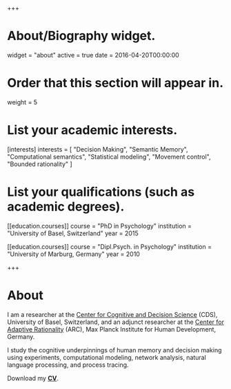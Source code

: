 +++
# About/Biography widget.
widget = "about"
active = true
date = 2016-04-20T00:00:00

# Order that this section will appear in.
weight = 5

# List your academic interests.
[interests]
  interests = [
    "Decision Making",
    "Semantic Memory",
    "Computational semantics",
    "Statistical modeling",
    "Movement control",
    "Bounded rationality"
  ]

# List your qualifications (such as academic degrees).
[[education.courses]]
  course = "PhD in Psychology"
  institution = "University of Basel, Switzerland"
  year = 2015

[[education.courses]]
  course = "Dipl.Psych. in Psychology"
  institution = "University of Marburg, Germany"
  year = 2010

+++

# About

I am a researcher at the [Center for Cognitive and Decision Science](https://psychologie.unibas.ch/en/faculty/centers/cognitive-and-decision-sciences/) (CDS), University of Basel, Switzerland, and an adjunct researcher at the [Center for Adaptive Rationality](https://www.mpib-berlin.mpg.de/en/research/adaptive-rationality) (ARC), Max Planck Institute for Human Development, Germany.

I study the cognitive underpinnings of human memory and decision making using experiments, computational modeling, network analysis, natural language processing, and process tracing.

Download my [**CV**]("cv/WulffCVNov2018.pdf/").
